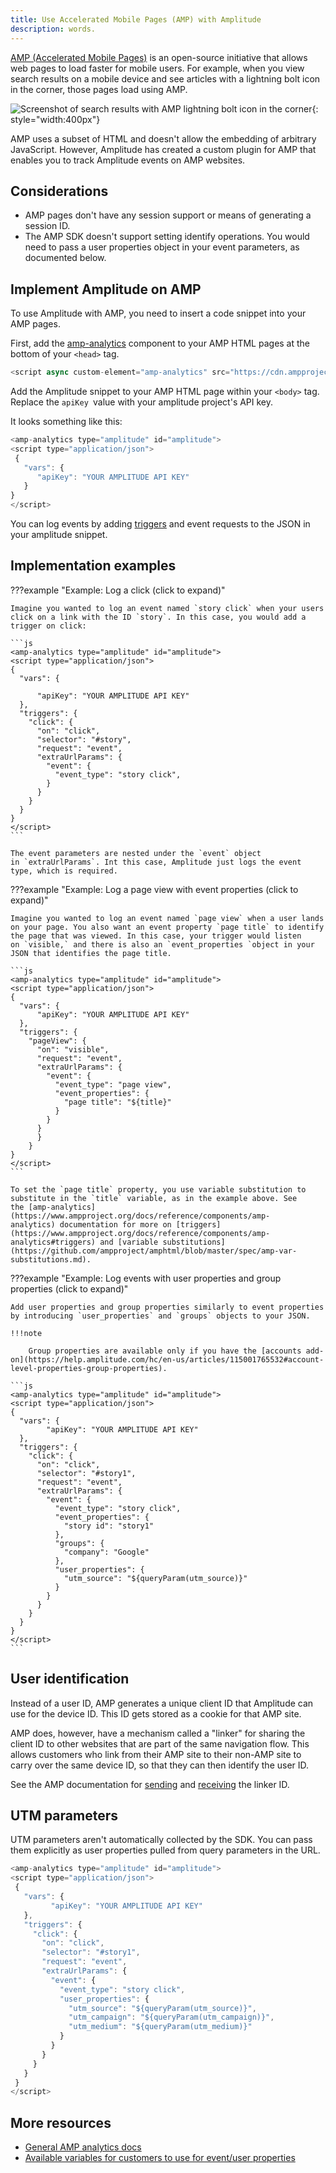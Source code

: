 ```yaml
---
title: Use Accelerated Mobile Pages (AMP) with Amplitude
description: words. 
---
```


[AMP (Accelerated Mobile Pages)](https://amp.dev/) is an open-source initiative that allows web pages to load faster for mobile users. For example, when you view search results on a mobile device and see articles with a lightning bolt icon in the corner, those pages load using AMP.

![Screenshot of search results with AMP lightning bolt icon in the corner](../assets/images/analytics-amp-results.png){: style="width:400px"}

AMP uses a subset of HTML and doesn't allow the embedding of arbitrary JavaScript. However, Amplitude has created a custom plugin for AMP that enables you to track Amplitude events on AMP websites.

## Considerations

- AMP pages don't have any session support or means of generating a session ID.
- The AMP SDK doesn't support setting identify operations. You would need to pass a user properties object in your event parameters, as documented below.

## Implement Amplitude on AMP

To use Amplitude with AMP, you need to insert a code snippet into your AMP pages.

First, add the [amp-analytics](https://www.ampproject.org/docs/reference/components/amp-analytics) component to your AMP HTML pages at the bottom of your `<head>` tag.

```js
<script async custom-element="amp-analytics" src="https://cdn.ampproject.org/v0/amp-analytics-0.1.js"></script>
```

Add the Amplitude snippet to your AMP HTML page within your `<body>` tag. Replace the `apiKey `value with your amplitude project's API key.

It looks something like this:

```js
<amp-analytics type="amplitude" id="amplitude">
<script type="application/json">
 {
   "vars": {
      "apiKey": "YOUR AMPLITUDE API KEY"
   }
}
</script>
```

You can log events by adding [triggers](https://www.ampproject.org/docs/reference/components/amp-analytics#triggers) and event requests to the JSON in your amplitude snippet.

## Implementation examples

???example "Example: Log a click (click to expand)"

    Imagine you wanted to log an event named `story click` when your users click on a link with the ID `story`. In this case, you would add a trigger on click:

    ```js
    <amp-analytics type="amplitude" id="amplitude">
    <script type="application/json">
    {
      "vars": {

          "apiKey": "YOUR AMPLITUDE API KEY"
      },
      "triggers": {
        "click": {
          "on": "click",
          "selector": "#story",
          "request": "event",
          "extraUrlParams": {
            "event": {
              "event_type": "story click",
            }
          }
        }
      }
    }
    </script>
    ```

    The event parameters are nested under the `event` object in `extraUrlParams`. Int this case, Amplitude just logs the event type, which is required.

???example "Example: Log a page view with event properties (click to expand)"

    Imagine you wanted to log an event named `page view` when a user lands on your page. You also want an event property `page title` to identify the page that was viewed. In this case, your trigger would listen on `visible,` and there is also an `event_properties `object in your JSON that identifies the page title.

    ```js
    <amp-analytics type="amplitude" id="amplitude">
    <script type="application/json">
    {
      "vars": {
          "apiKey": "YOUR AMPLITUDE API KEY"
      },
      "triggers": {
        "pageView": {
          "on": "visible",
          "request": "event",
          "extraUrlParams": {
            "event": {
              "event_type": "page view",
              "event_properties": {
                "page title": "${title}"
              }
            }
          }
          }
        }
    }
    </script>
    ```

    To set the `page title` property, you use variable substitution to substitute in the `title` variable, as in the example above. See the [amp-analytics](https://www.ampproject.org/docs/reference/components/amp-analytics) documentation for more on [triggers](https://www.ampproject.org/docs/reference/components/amp-analytics#triggers) and [variable substitutions](https://github.com/ampproject/amphtml/blob/master/spec/amp-var-substitutions.md).

???example "Example: Log events with user properties and group properties (click to expand)" 

    Add user properties and group properties similarly to event properties by introducing `user_properties` and `groups` objects to your JSON. 

    !!!note

        Group properties are available only if you have the [accounts add-on](https://help.amplitude.com/hc/en-us/articles/115001765532#account-level-properties-group-properties).

    ```js
    <amp-analytics type="amplitude" id="amplitude">
    <script type="application/json">
    {
      "vars": {
            "apiKey": "YOUR AMPLITUDE API KEY"
      },
      "triggers": {
        "click": {
          "on": "click",
          "selector": "#story1",
          "request": "event",
          "extraUrlParams": {
            "event": {
              "event_type": "story click",
              "event_properties": {
                "story id": "story1"
              },
              "groups": {
                "company": "Google"
              },
              "user_properties": {
                "utm_source": "${queryParam(utm_source)}"
              }
            }
          }
        }
      }
    }
    </script>
    ```

## User identification

Instead of a user ID, AMP generates a unique client ID that Amplitude can use for the device ID. This ID gets stored as a cookie for that AMP site.

AMP does, however, have a mechanism called a "linker" for sharing the client ID to other websites that are part of the same navigation flow. This allows customers who link from their AMP site to their non-AMP site to carry over the same device ID, so that they can then identify the user ID.

See the AMP documentation for [sending](https://github.com/ampproject/amphtml/blob/master/extensions/amp-analytics/linker-id-forwarding.md) and [receiving](https://github.com/ampproject/amphtml/blob/master/extensions/amp-analytics/linker-id-receiving.md) the linker ID.

## UTM parameters

UTM parameters aren't automatically collected by the SDK. You can pass them explicitly as user properties pulled from query parameters in the URL.

```js
<amp-analytics type="amplitude" id="amplitude">
<script type="application/json">
 {
   "vars": {
         "apiKey": "YOUR AMPLITUDE API KEY"
   },
   "triggers": {
     "click": {
       "on": "click",
       "selector": "#story1",
       "request": "event",
       "extraUrlParams": {
         "event": {
           "event_type": "story click",
           "user_properties": {
             "utm_source": "${queryParam(utm_source)}",
             "utm_campaign": "${queryParam(utm_campaign)}",
             "utm_medium": "${queryParam(utm_medium)}"
           }
         }
       }
     }
   }
 }
</script>
```

## More resources

- [General AMP analytics docs](https://www.ampproject.org/docs/reference/components/amp-analytics)
- [Available variables for customers to use for event/user properties](https://github.com/ampproject/amphtml/blob/master/spec/amp-var-substitutions.md)
